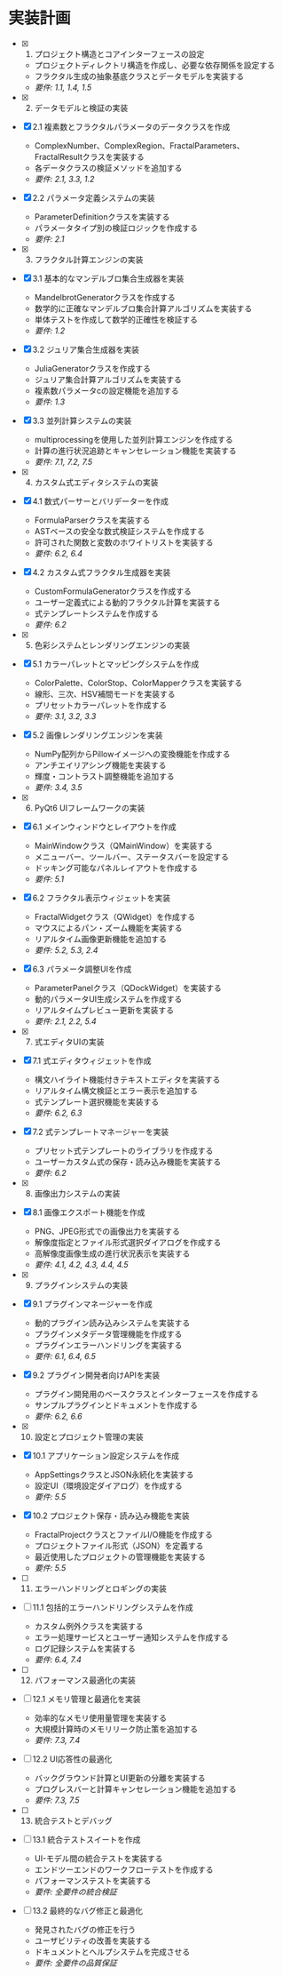 # 実装計画

- [x] 1. プロジェクト構造とコアインターフェースの設定
  - プロジェクトディレクトリ構造を作成し、必要な依存関係を設定する
  - フラクタル生成の抽象基底クラスとデータモデルを実装する
  - _要件: 1.1, 1.4, 1.5_

- [x] 2. データモデルと検証の実装

- [x] 2.1 複素数とフラクタルパラメータのデータクラスを作成
  - ComplexNumber、ComplexRegion、FractalParameters、FractalResultクラスを実装する
  - 各データクラスの検証メソッドを追加する
  - _要件: 2.1, 3.3, 1.2_

- [x] 2.2 パラメータ定義システムの実装
  - ParameterDefinitionクラスを実装する
  - パラメータタイプ別の検証ロジックを作成する
  - _要件: 2.1_

- [x] 3. フラクタル計算エンジンの実装

- [x] 3.1 基本的なマンデルブロ集合生成器を実装
  - MandelbrotGeneratorクラスを作成する
  - 数学的に正確なマンデルブロ集合計算アルゴリズムを実装する
  - 単体テストを作成して数学的正確性を検証する
  - _要件: 1.2_

- [x] 3.2 ジュリア集合生成器を実装
  - JuliaGeneratorクラスを作成する
  - ジュリア集合計算アルゴリズムを実装する
  - 複素数パラメータcの設定機能を追加する
  - _要件: 1.3_

- [x] 3.3 並列計算システムの実装
  - multiprocessingを使用した並列計算エンジンを作成する
  - 計算の進行状況追跡とキャンセレーション機能を実装する
  - _要件: 7.1, 7.2, 7.5_

- [x] 4. カスタム式エディタシステムの実装

- [x] 4.1 数式パーサーとバリデーターを作成
  - FormulaParserクラスを実装する
  - ASTベースの安全な数式検証システムを作成する
  - 許可された関数と変数のホワイトリストを実装する
  - _要件: 6.2, 6.4_

- [x] 4.2 カスタム式フラクタル生成器を実装
  - CustomFormulaGeneratorクラスを作成する
  - ユーザー定義式による動的フラクタル計算を実装する
  - 式テンプレートシステムを作成する
  - _要件: 6.2_

- [x] 5. 色彩システムとレンダリングエンジンの実装

- [x] 5.1 カラーパレットとマッピングシステムを作成
  - ColorPalette、ColorStop、ColorMapperクラスを実装する
  - 線形、三次、HSV補間モードを実装する
  - プリセットカラーパレットを作成する
  - _要件: 3.1, 3.2, 3.3_

- [x] 5.2 画像レンダリングエンジンを実装
  - NumPy配列からPillowイメージへの変換機能を作成する
  - アンチエイリアシング機能を実装する
  - 輝度・コントラスト調整機能を追加する
  - _要件: 3.4, 3.5_

- [x] 6. PyQt6 UIフレームワークの実装

- [x] 6.1 メインウィンドウとレイアウトを作成
  - MainWindowクラス（QMainWindow）を実装する
  - メニューバー、ツールバー、ステータスバーを設定する
  - ドッキング可能なパネルレイアウトを作成する
  - _要件: 5.1_

- [x] 6.2 フラクタル表示ウィジェットを実装
  - FractalWidgetクラス（QWidget）を作成する
  - マウスによるパン・ズーム機能を実装する
  - リアルタイム画像更新機能を追加する
  - _要件: 5.2, 5.3, 2.4_

- [x] 6.3 パラメータ調整UIを作成
  - ParameterPanelクラス（QDockWidget）を実装する
  - 動的パラメータUI生成システムを作成する
  - リアルタイムプレビュー更新を実装する
  - _要件: 2.1, 2.2, 5.4_

- [x] 7. 式エディタUIの実装

- [x] 7.1 式エディタウィジェットを作成
  - 構文ハイライト機能付きテキストエディタを実装する
  - リアルタイム構文検証とエラー表示を追加する
  - 式テンプレート選択機能を実装する
  - _要件: 6.2, 6.3_

- [x] 7.2 式テンプレートマネージャーを実装
  - プリセット式テンプレートのライブラリを作成する
  - ユーザーカスタム式の保存・読み込み機能を実装する
  - _要件: 6.2_

- [x] 8. 画像出力システムの実装

- [x] 8.1 画像エクスポート機能を作成
  - PNG、JPEG形式での画像出力を実装する
  - 解像度指定とファイル形式選択ダイアログを作成する
  - 高解像度画像生成の進行状況表示を実装する
  - _要件: 4.1, 4.2, 4.3, 4.4, 4.5_

- [x] 9. プラグインシステムの実装

- [x] 9.1 プラグインマネージャーを作成
  - 動的プラグイン読み込みシステムを実装する
  - プラグインメタデータ管理機能を作成する
  - プラグインエラーハンドリングを実装する
  - _要件: 6.1, 6.4, 6.5_

- [x] 9.2 プラグイン開発者向けAPIを実装
  - プラグイン開発用のベースクラスとインターフェースを作成する
  - サンプルプラグインとドキュメントを作成する
  - _要件: 6.2, 6.6_

- [x] 10. 設定とプロジェクト管理の実装

- [x] 10.1 アプリケーション設定システムを作成
  - AppSettingsクラスとJSON永続化を実装する
  - 設定UI（環境設定ダイアログ）を作成する
  - _要件: 5.5_

- [x] 10.2 プロジェクト保存・読み込み機能を実装
  - FractalProjectクラスとファイルI/O機能を作成する
  - プロジェクトファイル形式（JSON）を定義する
  - 最近使用したプロジェクトの管理機能を実装する
  - _要件: 5.5_

- [ ] 11. エラーハンドリングとロギングの実装
- [ ] 11.1 包括的エラーハンドリングシステムを作成
  - カスタム例外クラスを実装する
  - エラー処理サービスとユーザー通知システムを作成する
  - ログ記録システムを実装する
  - _要件: 6.4, 7.4_

- [ ] 12. パフォーマンス最適化の実装
- [ ] 12.1 メモリ管理と最適化を実装
  - 効率的なメモリ使用量管理を実装する
  - 大規模計算時のメモリリーク防止策を追加する
  - _要件: 7.3, 7.4_

- [ ] 12.2 UI応答性の最適化
  - バックグラウンド計算とUI更新の分離を実装する
  - プログレスバーと計算キャンセレーション機能を追加する
  - _要件: 7.3, 7.5_

- [ ] 13. 統合テストとデバッグ
- [ ] 13.1 統合テストスイートを作成
  - UI-モデル間の統合テストを実装する
  - エンドツーエンドのワークフローテストを作成する
  - パフォーマンステストを実装する
  - _要件: 全要件の統合検証_

- [ ] 13.2 最終的なバグ修正と最適化
  - 発見されたバグの修正を行う
  - ユーザビリティの改善を実装する
  - ドキュメントとヘルプシステムを完成させる
  - _要件: 全要件の品質保証_